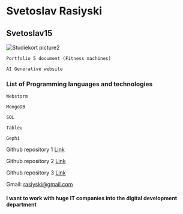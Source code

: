 # Svetoslav Rasiyski

## Svetoslav15
![Studiekort picture2](https://github.com/user-attachments/assets/a5f44c39-3e69-49a4-90de-b3a11aa4b999)


```
Portfolio 5 document (Fitness machines)
```
```
AI Generative website
```
### List of Programming languages and technologies
```
Webstorm 
```
```
MongoDB
```
```
SQL
```
```
Tableu
```
```
Gephi
```
Github repository 1 [Link](https://github.com/Svetoslav15/js-test-preparation-ita23.git)

Github repository 2 [Link](https://github.com/Svetoslav15/node-mysql2.git)

Github repository 3 [Link](https://github.com/Svetoslav15/js-test-ita23.git)

Gmail: rasiyski@gmail.com

#### I want to work with huge IT companies into the digital development department

